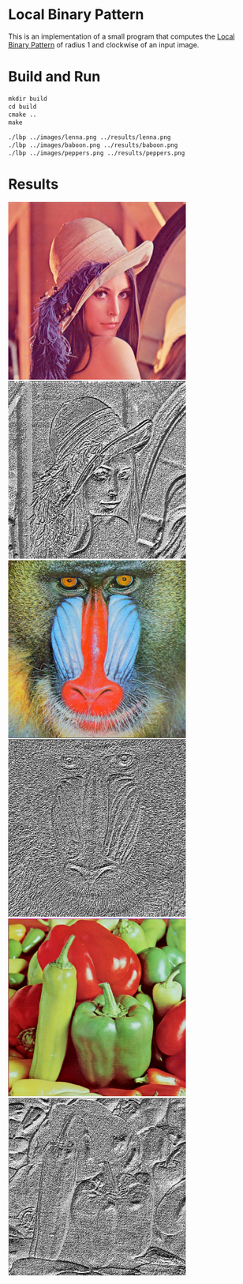 # Local Binary Pattern

This is an implementation of a small program that computes the [Local Binary Pattern](https://en.wikipedia.org/wiki/Local_binary_patterns) of radius 1 and clockwise of an input image.

# Build and Run
```
mkdir build
cd build
cmake ..
make
```
```
./lbp ../images/lenna.png ../results/lenna.png
./lbp ../images/baboon.png ../results/baboon.png
./lbp ../images/peppers.png ../results/peppers.png
```

# Results
<img src="https://raw.githubusercontent.com/carlospzlz/local-binary-pattern/master/images/lenna.png" width="360" height="360"> <img src="https://raw.githubusercontent.com/carlospzlz/local-binary-pattern/master/results/lenna.png" width="360" height="360">
<img src="https://raw.githubusercontent.com/carlospzlz/local-binary-pattern/master/images/baboon.png" width="360" height="360"> <img src="https://raw.githubusercontent.com/carlospzlz/local-binary-pattern/master/results/baboon.png" width="360" height="360">
<img src="https://raw.githubusercontent.com/carlospzlz/local-binary-pattern/master/images/peppers.png" width="360" height="360"> <img src="https://raw.githubusercontent.com/carlospzlz/local-binary-pattern/master/results/peppers.png" width="360" height="360">
